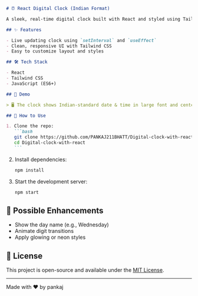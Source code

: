````markdown
# ⏰ React Digital Clock (Indian Format)

A sleek, real-time digital clock built with React and styled using Tailwind CSS. This app displays the current time and date in the Indian format (`DD/MM/YYYY`) and updates every second.

## ✨ Features

- Live updating clock using `setInterval` and `useEffect`
- Clean, responsive UI with Tailwind CSS
- Easy to customize layout and styles

## 🛠️ Tech Stack

- React
- Tailwind CSS
- JavaScript (ES6+)

## 📸 Demo

> 🖥️ The clock shows Indian-standard date & time in large font and centered layout—perfect for dashboards, displays, or simple time apps.

## 🚀 How to Use

1. Clone the repo:
   ```bash
   git clone https://github.com/PANKAJ211BHATT/Digital-clock-with-react.git
   cd Digital-clock-with-react
   ```
````

2. Install dependencies:

   ```bash
   npm install
   ```

3. Start the development server:
   ```bash
   npm start
   ```

## 🧩 Possible Enhancements

- Show the day name (e.g., Wednesday)
- Animate digit transitions
- Apply glowing or neon styles

## 📄 License

This project is open-source and available under the [MIT License](LICENSE).

---

Made with ❤️ by pankaj

